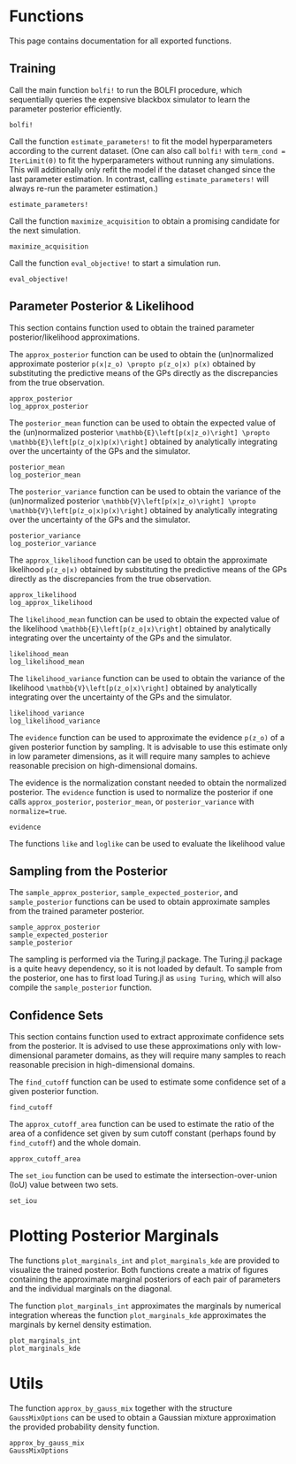 # Functions

This page contains documentation for all exported functions.

## Training

Call the main function `bolfi!` to run the BOLFI procedure, which sequentially queries the expensive blackbox simulator to learn the parameter posterior efficiently.

```@docs
bolfi!
```

Call the function `estimate_parameters!` to fit the model hyperparameters according to the current dataset. (One can also call `bolfi!` with `term_cond = IterLimit(0)` to fit the hyperparameters without running any simulations. This will additionally only refit the model if the dataset changed since the last parameter estimation. In contrast, calling `estimate_parameters!` will always re-run the parameter estimation.)

```@docs
estimate_parameters!
```

Call the function `maximize_acquisition` to obtain a promising candidate for the next simulation.

```@docs
maximize_acquisition
```

Call the function `eval_objective!` to start a simulation run.

```@docs
eval_objective!
```

## Parameter Posterior & Likelihood

This section contains function used to obtain the trained parameter posterior/likelihood approximations.

The `approx_posterior` function can be used to obtain the (un)normalized approximate posterior
``p(x|z_o) \propto p(z_o|x) p(x)`` obtained by substituting the predictive means of the GPs directly as the discrepancies from the true observation.

```@docs
approx_posterior
log_approx_posterior
```

The `posterior_mean` function can be used to obtain the expected value of the (un)normalized posterior
``\mathbb{E}\left[p(x|z_o)\right] \propto \mathbb{E}\left[p(z_o|x)p(x)\right]``
obtained by analytically integrating over the uncertainty of the GPs and the simulator.

```@docs
posterior_mean
log_posterior_mean
```

The `posterior_variance` function can be used to obtain the variance of the (un)normalized posterior
``\mathbb{V}\left[p(x|z_o)\right] \propto \mathbb{V}\left[p(z_o|x)p(x)\right]``
obtained by analytically integrating over the uncertainty of the GPs and the simulator.

```@docs
posterior_variance
log_posterior_variance
```

The `approx_likelihood` function can be used to obtain the approximate likelihood ``p(z_o|x)``
obtained by substituting the predictive means of the GPs directly as the discrepancies from the true observation.

```@docs
approx_likelihood
log_approx_likelihood
```

The `likelihood_mean` function can be used to obtain the expected value of the likelihood
``\mathbb{E}\left[p(z_o|x)\right]`` obtained by analytically integrating over the uncertainty
of the GPs and the simulator.

```@docs
likelihood_mean
log_likelihood_mean
```

The `likelihood_variance` function can be used to obtain the variance of the likelihood
``\mathbb{V}\left[p(z_o|x)\right]`` obtained by analytically integrating over the uncertainty
of the GPs and the simulator.

```@docs
likelihood_variance
log_likelihood_variance
```

The `evidence` function can be used to approximate the evidence ``p(z_o)``
of a given posterior function by sampling. It is advisable to use this
estimate only in low parameter dimensions, as it will require many samples
to achieve reasonable precision on high-dimensional domains.

The evidence is the normalization constant needed to obtain the normalized posterior.
The `evidence` function is used to normalize the posterior if one calls
`approx_posterior`, `posterior_mean`, or `posterior_variance` with `normalize=true`.

```@docs
evidence
```

The functions `like` and `loglike` can be used to evaluate the likelihood value

## Sampling from the Posterior

The `sample_approx_posterior`, `sample_expected_posterior`, and `sample_posterior` functions can be used to obtain approximate samples from the trained parameter posterior.

```@docs
sample_approx_posterior
sample_expected_posterior
sample_posterior
```

The sampling is performed via the Turing.jl package. The Turing.jl package is a quite heavy dependency, so it is not loaded by default. To sample from the posterior, one has to first load Turing.jl as `using Turing`, which will also compile the `sample_posterior` function.

## Confidence Sets

This section contains function used to extract approximate confidence sets from the posterior. It is advised to use these approximations only with low-dimensional parameter domains, as they will require many samples to reach reasonable precision in high-dimensional domains.

The `find_cutoff` function can be used to estimate some confidence set of a given posterior function.

```@docs
find_cutoff
```

The `approx_cutoff_area` function can be used to estimate the ratio of the area
of a confidence set given by sum cutoff constant (perhaps found by `find_cutoff`)
and the whole domain.

```@docs
approx_cutoff_area
```

The `set_iou` function can be used to estimate the intersection-over-union (IoU)
value between two sets.

```@docs
set_iou
```

# Plotting Posterior Marginals

The functions `plot_marginals_int` and `plot_marginals_kde` are provided to visualize the trained posterior. Both functions create a matrix of figures containing the approximate marginal posteriors of each pair of parameters and the individual marginals on the diagonal.

The function `plot_marginals_int` approximates the marginals by numerical integration whereas the function `plot_marginals_kde` approximates the marginals by kernel density estimation.

```@docs
plot_marginals_int
plot_marginals_kde
```

# Utils

The function `approx_by_gauss_mix` together with the structure `GaussMixOptions` can be used to obtain a Gaussian mixture approximation the provided probability density function.

```@docs
approx_by_gauss_mix
GaussMixOptions
```
